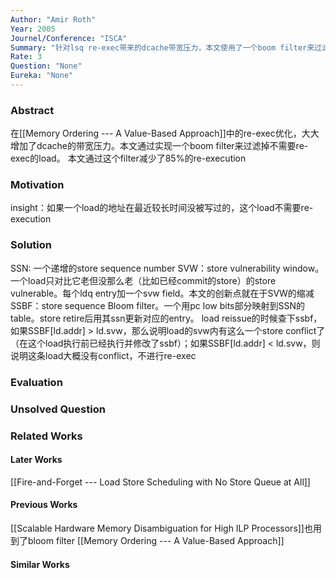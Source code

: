 ```yaml
---
Author: "Amir Roth"
Year: 2005
Journel/Conference: "ISCA"
Summary: "针对lsq re-exec带来的dcache带宽压力，本文使用了一个boom filter来过滤掉不需要re-exec的load。这篇没看完，需要的时候再看"
Rate: 3
Question: "None"
Eureka: "None"
---
```

### Abstract
在[[Memory Ordering --- A Value-Based Approach]]中的re-exec优化，大大增加了dcache的带宽压力。本文通过实现一个boom filter来过滤掉不需要re-exec的load。
本文通过这个filter减少了85%的re-execution

### Motivation
insight：如果一个load的地址在最近较长时间没被写过的，这个load不需要re-execution

### Solution
SSN: 一个递增的store sequence number
SVW：store vulnerability window。一个load只对比它老但没那么老（比如已经commit的store）的store vulnerable。每个ldq entry加一个svw field。本文的创新点就在于SVW的缩减
SSBF：store sequence Bloom filter。一个用pc low bits部分映射到SSN的table。store retire后用其ssn更新对应的entry。
load reissue的时候查下ssbf，如果SSBF\[ld.addr\] > ld.svw，那么说明load的svw内有这么一个store conflict了（在这个load执行前已经执行并修改了ssbf）；如果SSBF\[ld.addr\] < ld.svw，则说明这条load大概没有conflict，不进行re-exec

### Evaluation


### Unsolved Question


### Related Works
#### Later Works
[[Fire-and-Forget --- Load Store Scheduling with No Store Queue at All]]
#### Previous Works
[[Scalable Hardware Memory Disambiguation for High ILP Processors]]也用到了bloom filter
[[Memory Ordering --- A Value-Based Approach]]
#### Similar Works
